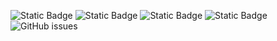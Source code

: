 ![Static Badge](https://img.shields.io/badge/blacklists-61-000000) ![Static Badge](https://img.shields.io/badge/blacklisted-2975295-cc0000) ![Static Badge](https://img.shields.io/badge/whitelisted-2251-00CC00) ![Static Badge](https://img.shields.io/badge/streaming_blacklist-28107-000000) ![GitHub issues](https://img.shields.io/github/issues/fabriziosalmi/blacklists)

